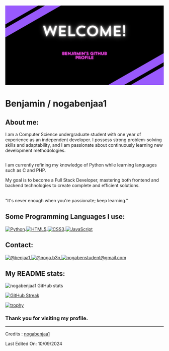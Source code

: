 ![Banner](https://github.com/nogabenjaa1/nogabenjaa1/blob/main/banner.png)

<h1> Benjamin / nogabenjaa1</h1>

<h2 align="left">About me:</h2>
<p>I am a Computer Science undergraduate student with one year of experience as an independent developer. I possess strong problem-solving skills and adaptability, and I am passionate about continuously learning new development methodologies.</p>
<h2></h2>

<p>I am currently refining my knowledge of Python while learning languages such as C and PHP.
<p>My goal is to become a Full Stack Developer, mastering both frontend and backend technologies to create complete and efficient solutions.</p><br>
"It's never enough when you're passionate; keep learning."</p>
<h2>Some Programming Languages I use:</h2>
<a href="https://www.python.org" target="blank">
  <img align="center" src="https://img.shields.io/badge/Python-000000?style=for-the-badge&logo=python&logoColor=white" alt="Python" />
</a>
<a href="https://developer.mozilla.org/en-US/docs/Web/HTML" target="blank">
  <img align="center" src="https://img.shields.io/badge/HTML5-000000?style=for-the-badge&logo=html5&logoColor=white" alt="HTML5" />
</a>
<a href="https://developer.mozilla.org/en-US/docs/Web/CSS" target="blank">
  <img align="center" src="https://img.shields.io/badge/CSS3-000000?style=for-the-badge&logo=css3&logoColor=white" alt="CSS3" />
</a>
<a href="https://developer.mozilla.org/en-US/docs/Web/JavaScript" target="blank">
  <img align="center" src="https://img.shields.io/badge/JavaScript-000000?style=for-the-badge&logo=javascript&logoColor=white" alt="JavaScript" />
</a>
<h2>Contact:</h2>
<a href="https://t.me/benjaa1" target="_blank">
  <img align="center" src="https://img.shields.io/badge/Telegram-000000?style=for-the-badge&logo=telegram&logoColor=white" alt="@benjaa1" />
</a>
<a href="https://www.instagram.com/noga.b3n" target="_blank">
  <img align="center" src="https://img.shields.io/badge/Instagram-000000?style=for-the-badge&logo=instagram&logoColor=white" alt="@noga.b3n" />
</a>
<a href="mailto:nogabenstudent@gmail.com" target="_blank">
  <img align="center" src="https://img.shields.io/badge/Gmail-000000?style=for-the-badge&logo=gmail&logoColor=white" alt="nogabenstudent@gmail.com" />
</a>
<h2>My README stats:</h2>

![nogabenjaa1 GitHub stats](https://github-readme-stats.vercel.app/api?username=nogabenjaa1&show_icons=true&theme=default&bg_color=000000&title_color=800080&text_color=ffffff&icon_color=800080)

[![GitHub Streak](https://github-readme-streak-stats.herokuapp.com/?user=nogabenjaa1&theme=default&background=000000&ring=800080&fire=800080&currStreakLabel=ffffff&sideNums=ffffff&sideLabels=ffffff&dates=ffffff&currStreakNum=ffffff)](https://git.io/streak-stats)


[![trophy](https://github-profile-trophy.vercel.app/?username=nogabenjaa1&theme=flat&background=000000&title=800080&text=ffffff&icon=800020)](https://github.com/ryo-ma/github-profile-trophy)

<h3>Thank you for visiting my profile.</h3>

------

<p>Credits : <a href="https://github.com/nogabenjaa1">nogabenjaa1</a></p>
<p>Last Edited On: 10/09/2024</p>

